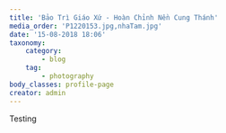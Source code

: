 ```yaml
---
title: 'Bảo Trì Giáo Xứ - Hoàn Chỉnh Nền Cung Thánh'
media_order: 'P1220153.jpg,nhaTam.jpg'
date: '15-08-2018 18:06'
taxonomy:
    category:
        - blog
    tag:
        - photography
body_classes: profile-page
creator: admin
---
```


Testing